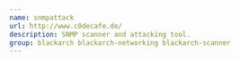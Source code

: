 ```yaml
---
name: snmpattack
url: http://www.c0decafe.de/
description: SNMP scanner and attacking tool.
group: blackarch blackarch-networking blackarch-scanner
---
```

